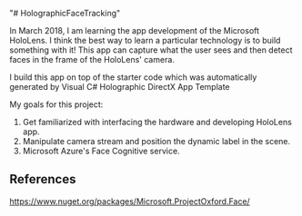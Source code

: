 "# HolographicFaceTracking"

In March 2018, I am learning the app development of the Microsoft HoloLens. I think the best way to learn a particular technology is to build something with it!
This app can capture what the user sees and then detect faces in the frame of the HoloLens' camera.

I build this app on top of the starter code which was automatically generated by Visual C# Holographic DirectX App Template

My goals for this project:
1. Get familiarized with interfacing the hardware and developing HoloLens app.
2. Manipulate camera stream and position the dynamic label in the scene.
3. Microsoft Azure's Face Cognitive service.

## References
https://www.nuget.org/packages/Microsoft.ProjectOxford.Face/  
